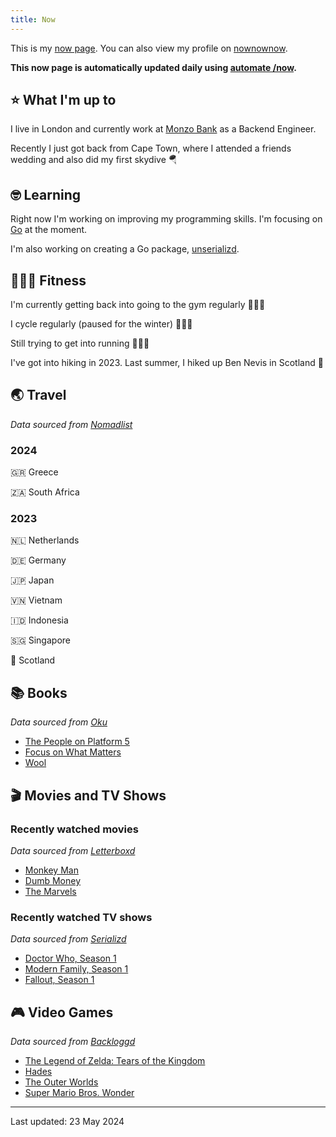 ```yaml
---
title: Now
---
```


This is my [now page](https://nownownow.com/about). You can also view my profile on [nownownow](https://nownownow.com/p/1M0p).

**This now page is automatically updated daily using [automate /now](https://github.com/Skyth3r/automate-now).**


## ⭐ What I'm up to

I live in London and currently work at [Monzo Bank](https://monzo.com/) as a Backend Engineer.

Recently I just got back from Cape Town, where I attended a friends wedding and also did my first skydive 🪂

## 🤓 Learning

Right now I'm working on improving my programming skills. I'm focusing on [Go](https://go.dev/) at the moment.

I'm also working on creating a Go package, [unserializd](https://github.com/Skyth3r/unserializd).

## 🤸🏽‍♂️ Fitness

I'm currently getting back into going to the gym regularly 🏋🏽‍♂️

I cycle regularly (paused for the winter) 🚴🏽‍♂️

Still trying to get into running 🏃🏽‍♂️

I've got into hiking in 2023. Last summer, I hiked up Ben Nevis in Scotland 🏴󠁧󠁢󠁳󠁣󠁴󠁿

## 🌏 Travel

*Data sourced from [Nomadlist](https://nomadlist.com/)*

### 2024

🇬🇷 Greece

🇿🇦 South Africa

### 2023

🇳🇱 Netherlands

🇩🇪 Germany

🇯🇵 Japan

🇻🇳 Vietnam

🇮🇩 Indonesia

🇸🇬 Singapore

🏴󠁧󠁢󠁳󠁣󠁴󠁿 Scotland

## 📚 Books

*Data sourced from [Oku](https://oku.club/)*

* [The People on Platform 5](https://oku.club/book/the-people-on-platform-5-by-clare-pooley-Rq3BN)
* [Focus on What Matters](https://oku.club/book/focus-on-what-matters-by-darius-foroux-EpdkW)
* [Wool](https://oku.club/book/wool-by-hugh-howey-q3WcI)

## 🎬 Movies and TV Shows

### Recently watched movies

*Data sourced from [Letterboxd](https://letterboxd.com/)*

* [Monkey Man](https://letterboxd.com/film/monkey-man/)
* [Dumb Money](https://letterboxd.com/film/dumb-money/)
* [The Marvels](https://letterboxd.com/film/the-marvels/)

### Recently watched TV shows

*Data sourced from [Serializd](https://www.serializd.com/)*

* [Doctor Who, Season 1](https://www.serializd.com/show/239770)
* [Modern Family, Season 1](https://www.serializd.com/show/1421)
* [Fallout, Season 1](https://www.serializd.com/show/106379)

## 🎮 Video Games

*Data sourced from [Backloggd](https://backloggd.com/)*

* [The Legend of Zelda: Tears of the Kingdom](https://backloggd.com/games/the-legend-of-zelda-tears-of-the-kingdom/)
* [Hades](https://backloggd.com/games/hades--1/)
* [The Outer Worlds](https://backloggd.com/games/the-outer-worlds/)
* [Super Mario Bros. Wonder](https://backloggd.com/games/super-mario-bros-wonder/)

---

Last updated: 23 May 2024